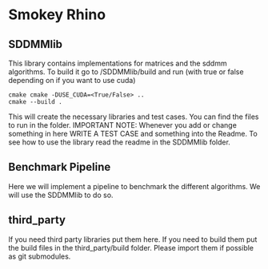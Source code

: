 # Smokey Rhino

## SDDMMlib
This library contains implementations for matrices and the sddmm algorithms. To build it go to /SDDMMlib/build and run (with true or false depending on if you want to use cuda)
```
cmake cmake -DUSE_CUDA=<True/False> ..
cmake --build .
```
This will create the necessary libraries and test cases. You can find the files to run in the folder.
IMPORTANT NOTE: Whenever you add or change something in here WRITE A TEST CASE and something into the Readme.
To see how to use the library read the readme in the SDDMMlib folder.

## Benchmark Pipeline
Here we will implement a pipeline to benchmark the different algorithms. We will use the SDDMMlib to do so.

## third_party
If you need third party libraries put them here. If you need to build them put the build files in the third_party/build folder.
Please import them if possible as git submodules.